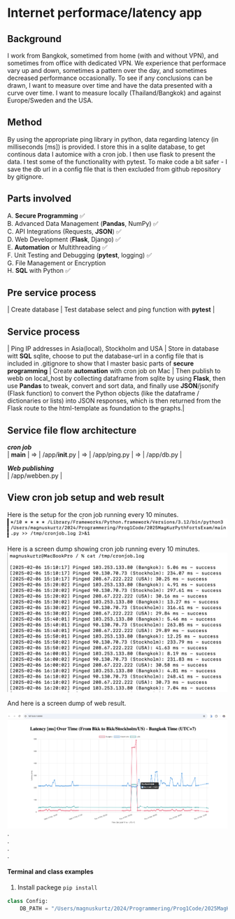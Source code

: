# Internet performace/latency app
## Background
I work from Bangkok, sometimed from home (with and without VPN), and sometimes from office with dedicated VPN.
We experience that performace vary up and down, sometimes a pattern over the day, and sometimes decreased performance occasionally. To see if any conclusions can be drawn, I want to measure over time and have the data presented with a curve over time. I want to measure locally (Thailand/Bangkok) and against Europe/Sweden and the USA.
## Method
By using the appropriate ping library in python, data regarding latency (in milliseconds [ms]) is provided. I store this in a sqlite database, to get continous data I automice with a cron job. I then use flask to present the data. I test some of the functionality with pytest. To make code a bit safer - I save the db url in a config file that is then excluded from github repository by gitignore.
## Parts involved

A. **Secure Programming** ✅  
B. Advanced Data Management (**Pandas**, NumPy) ✅  
C. API Integrations (Requests, **JSON**) ✅  
D. Web Development (**Flask**, Django) ✅  
E. **Automation** or Multithreading ✅  
F. Unit Testing and Debugging (**pytest**, logging) ✅  
G. File Management or Encryption  
H. **SQL** with Python ✅  

## Pre service process

| Create database | Test database select and ping function with **pytest** |

## Service process

| Ping IP addresses in Asia(local), Stockholm and USA | Store in database witt **SQL** sqlite, choose to put the database-url in a config file that is included in .gitignore to show that I master basic parts of **secure programming** | Create **automation** with cron job on Mac | Then publish to webb on local_host by collecting dataframe from sqlite by using **Flask**, then use **Pandas** to tweak, convert and sort data, and finally use **JSON**/jsonify (Flask function) to convert the Python objects (like the dataframe / dictionaries or lists) into JSON responses, which is then returned from the Flask route to the html-template as foundation to the graphs.| 

## Service file flow architecture

***cron job***  
| **main** | => | /app/__init__.py | => | /app/ping.py | => | /app/db.py |  
  
***Web publishing***  
| /app/webben.py |  
## View cron job setup and web result
Here is the setup for the cron job running every 10 minutes.  
![Cron job log file](images/cronjob_cmd.png)  

Here is a screen dump showing cron job running every 10 minutes.  
![Cron job log file](images/cronjob.png) 
  
And here is a screen dump of web result.  
  
![Web presentation](images/web.png)
.    
.  
.  
.  

#### Terminal and class examples

1. Install packege `pip install`

```python
class Config:
    DB_PATH = "/Users/magnuskurtz/2024/Programmering/Prog1Code/2025MagKurPythFortsExam/db_storage/ping_results.db"

```